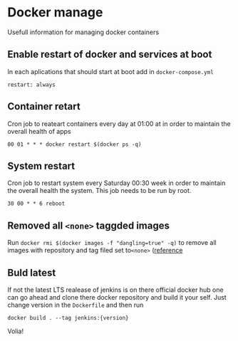 # Docker manage

Usefull information for managing docker containers

## Enable restart of docker and services at boot

In each aplications that should start at boot add in  `docker-compose.yml`
```
restart: always
```

## Container retart
Cron job to reateart containers every day at 01:00 at in order to maintain the overall health of apps
```
00 01 * * * docker restart $(docker ps -q)
```

## System restart 
Cron job to restart system every Saturday 00:30 week in order to maintain the overall health the system. This job needs to be run by root.
```
30 00 * * 6 reboot
```

## Removed all `<none>` taggded images


Run `docker rmi $(docker images -f "dangling=true" -q)` to remove all images with repository and tag filed set to`<none>` ([reference](https://docs.docker.com/engine/reference/commandline/images/)

## Buld latest 
If not the latest LTS realease of jenkins is on there official docker hub one can go ahead and
clone there docker repository and build it your self. Just change version in the `Dockerfile` and
then run
```
docker build . --tag jenkins:{version}
```

Volia!
